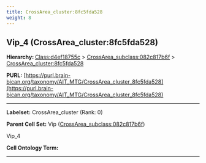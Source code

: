 ```yaml
---
title: CrossArea_cluster:8fc5fda528
weight: 8
---
```

## Vip_4 (CrossArea_cluster:8fc5fda528)
<b>Hierarchy: </b>
[Class:d4ef18755c](../Class_d4ef18755c) >
[CrossArea_subclass:082c817b6f](../CrossArea_subclass_082c817b6f) >
[CrossArea_cluster:8fc5fda528](../CrossArea_cluster_8fc5fda528)

**PURL:** [https://purl.brain-bican.org/taxonomy/AIT_MTG/CrossArea_cluster_8fc5fda528](https://purl.brain-bican.org/taxonomy/AIT_MTG/CrossArea_cluster_8fc5fda528)

---


**Labelset:** CrossArea_cluster (Rank: 0)

**Parent Cell Set:** Vip ([CrossArea_subclass:082c817b6f](../CrossArea_subclass_082c817b6f))

Vip_4


**Cell Ontology Term:** 

[MARKER GENES.]: #


---

[TRANSFERRED ANNOTATIONS.]: #


[AUTHOR ANNOTATION FIELDS.]: #

